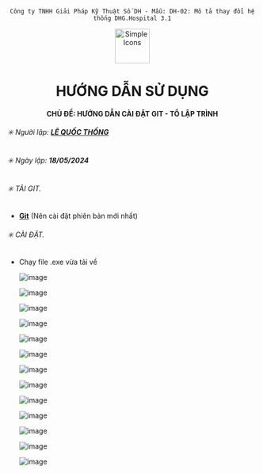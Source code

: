 <div align="center">

`Công ty TNHH Giải Pháp Kỹ Thuật Số DH - Mẫu: DH-02: Mô tả thay đổi hệ thống DHG.Hospital 3.1`

</div>

<div align="center">
  <img src="https://raw.githubusercontent.com/dh-hos/dhg.hospitalprinter/main/Deploy_Tools/Logo.ico" alt="Simple Icons" width=70>
  <h1>HƯỚNG DẪN SỬ DỤNG</h1>  
</div>
<div align="center">

#### CHỦ ĐỀ: HƯỚNG DẪN CÀI ĐẶT GIT - TỔ LẬP TRÌNH

</div>

###### :eight_spoked_asterisk: Người lập: [**LÊ QUỐC THỐNG**](https://github.com/lequocthong29)

###### :eight_spoked_asterisk: Ngày lập: **18/05/2024**

###### :eight_spoked_asterisk: TẢI GIT.
- [**Git**](https://git-scm.com/) (Nên cài đặt phiên bản mới nhất)

###### :eight_spoked_asterisk: CÀI ĐẶT.

- Chạy file .exe vừa tải về
  
  ![image](https://github.com/dh-hos-code/msbuild-tools/assets/110148171/71593e33-1387-4f82-a3a7-b56384c588b5)

  ![image](https://github.com/dh-hos-code/msbuild-tools/assets/110148171/564fa593-c51e-4933-aeef-cb6a74ef4ff3)

  ![image](https://github.com/dh-hos-code/msbuild-tools/assets/110148171/e2d84a79-dd9a-443f-811a-399431a8d1d1)

  ![image](https://github.com/dh-hos-code/msbuild-tools/assets/110148171/c65722a2-df9f-404f-952c-8b80d9e459dd)

  ![image](https://github.com/dh-hos-code/msbuild-tools/assets/110148171/fc686e23-2e6d-4307-bc9b-181185edcbb7)

  ![image](https://github.com/dh-hos-code/msbuild-tools/assets/110148171/91f31285-d6c1-49f3-808c-70ed8ad10e60)

  ![image](https://github.com/dh-hos-code/msbuild-tools/assets/110148171/d2376176-51e8-4260-8041-f9bfa51ab402)

  ![image](https://github.com/dh-hos-code/msbuild-tools/assets/110148171/92afbc61-0abf-4dc0-b228-968399365d3e)

  ![image](https://github.com/dh-hos-code/msbuild-tools/assets/110148171/802d7ff9-9c50-450a-9bcb-0ddc781b924e)

  ![image](https://github.com/dh-hos-code/msbuild-tools/assets/110148171/2e6cb8c6-796e-41d5-b164-2cc0ecb68ec6)

  ![image](https://github.com/dh-hos-code/msbuild-tools/assets/110148171/94cd7387-9c56-4410-b904-b7d3ec972de8)

  ![image](https://github.com/dh-hos-code/msbuild-tools/assets/110148171/7ebaab97-dd3b-47eb-9670-c4603982dba0)

  ![image](https://github.com/dh-hos-code/msbuild-tools/assets/110148171/7eb25897-8086-4279-bb94-57b69b8aece9)

